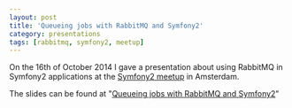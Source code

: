 ```yaml
---
layout: post
title: 'Queueing jobs with RabbitMQ and Symfony2'
category: presentations
tags: [rabbitmq, symfony2, meetup]
---
```


On the 16th of October 2014 I gave a presentation about using RabbitMQ in Symfony2 applications at the [Symfony2 meetup](http://www.meetup.com/Symfony-User-Group-NL/events/209648562/) in Amsterdam.

The slides can be found at "[Queueing jobs with RabbitMQ and Symfony2](http://hashbang.nl/queueing-jobs-with-rabbitmq-and-symfony2/)"
